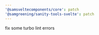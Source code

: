 ```yaml
---
'@samsveltecomponents/core': patch
'@samgreening/sanity-tools-svelte': patch
---
```


fix some turbo lint errors
